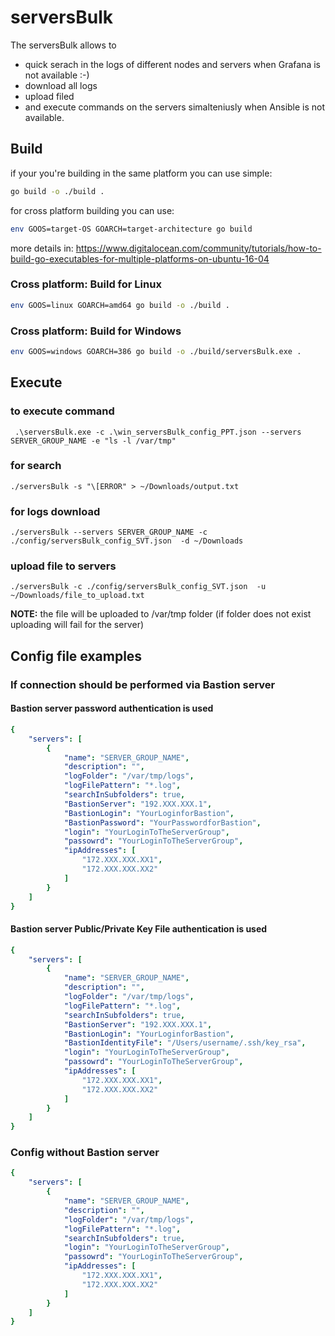 # serversBulk
The serversBulk allows to 
- quick serach in the logs of different nodes and servers when Grafana is not available :-) 
- download all logs
- upload filed 
- and execute commands on the servers simalteniusly when Ansible is not available.

## Build

if your you're building in the same platform you can use simple:
```sh
go build -o ./build .
```
for cross platform building you can use:
```sh
env GOOS=target-OS GOARCH=target-architecture go build 
```
more details in: https://www.digitalocean.com/community/tutorials/how-to-build-go-executables-for-multiple-platforms-on-ubuntu-16-04


### Cross platform: Build for Linux
```sh
env GOOS=linux GOARCH=amd64 go build -o ./build .
```
### Cross platform: Build for Windows
```sh
env GOOS=windows GOARCH=386 go build -o ./build/serversBulk.exe .
```

## Execute
### to execute command
```
 .\serversBulk.exe -c .\win_serversBulk_config_PPT.json --servers SERVER_GROUP_NAME -e "ls -l /var/tmp"
```
### for search
```
./serversBulk -s "\[ERROR" > ~/Downloads/output.txt
```
### for logs download
```
./serversBulk --servers SERVER_GROUP_NAME -c ./config/serversBulk_config_SVT.json  -d ~/Downloads
```

### upload file to servers
```
./serversBulk -c ./config/serversBulk_config_SVT.json  -u ~/Downloads/file_to_upload.txt
```
__NOTE:__ the file will be uploaded to /var/tmp folder (if folder does not exist uploading will fail for the server)


## Config file examples
### If connection should be performed via Bastion server
#### Bastion server password authentication is used
```yaml
{
    "servers": [
        {
            "name": "SERVER_GROUP_NAME",
            "description": "",
            "logFolder": "/var/tmp/logs",
            "logFilePattern": "*.log",
            "searchInSubfolders": true,
            "BastionServer": "192.XXX.XXX.1",
            "BastionLogin": "YourLoginforBastion",
            "BastionPassword": "YourPasswordforBastion",
            "login": "YourLoginToTheServerGroup",
            "passowrd": "YourLoginToTheServerGroup",
            "ipAddresses": [
                "172.XXX.XXX.XX1",
                "172.XXX.XXX.XX2"
            ]
        }
    ]
}
```

#### Bastion server Public/Private Key File authentication is used
```yaml
{
    "servers": [
        {
            "name": "SERVER_GROUP_NAME",
            "description": "",
            "logFolder": "/var/tmp/logs",
            "logFilePattern": "*.log",
            "searchInSubfolders": true,
            "BastionServer": "192.XXX.XXX.1",
            "BastionLogin": "YourLoginforBastion",
            "BastionIdentityFile": "/Users/username/.ssh/key_rsa",
            "login": "YourLoginToTheServerGroup",
            "passowrd": "YourLoginToTheServerGroup",
            "ipAddresses": [
                "172.XXX.XXX.XX1",
                "172.XXX.XXX.XX2"
            ]
        }
    ]
}
```
### Config without Bastion server
```yaml
{
    "servers": [
        {
            "name": "SERVER_GROUP_NAME",
            "description": "",
            "logFolder": "/var/tmp/logs",
            "logFilePattern": "*.log",
            "searchInSubfolders": true,
            "login": "YourLoginToTheServerGroup",
            "passowrd": "YourLoginToTheServerGroup",
            "ipAddresses": [
                "172.XXX.XXX.XX1",
                "172.XXX.XXX.XX2"
            ]
        }
    ]
}
```

